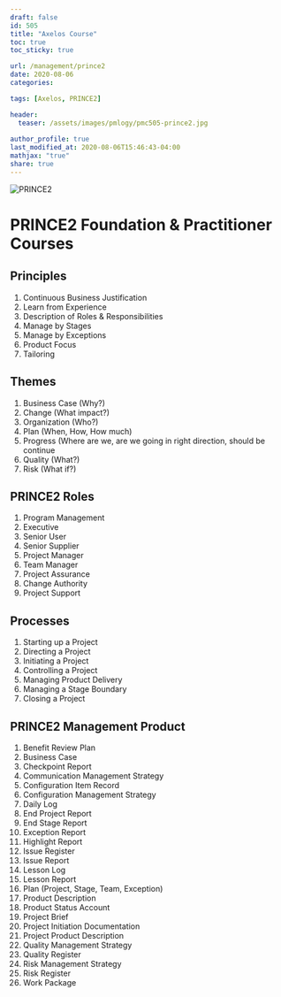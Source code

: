 ```yaml
---
draft: false
id: 505    
title: "Axelos Course"
toc: true
toc_sticky: true

url: /management/prince2
date: 2020-08-06
categories:

tags: [Axelos, PRINCE2]

header:
  teaser: /assets/images/pmlogy/pmc505-prince2.jpg
  
author_profile: true
last_modified_at: 2020-08-06T15:46:43-04:00
mathjax: "true"
share: true
---
```


![PRINCE2](/assets/images/pmlogy/pmc505-prince2.jpg)

# PRINCE2 Foundation & Practitioner Courses

## Principles
1. Continuous Business Justification
1. Learn from Experience
1. Description of Roles & Responsibilities
1. Manage by Stages
1. Manage by Exceptions
1. Product Focus
1. Tailoring

## Themes
1. Business Case (Why?)
1. Change (What impact?)
1. Organization (Who?)
1. Plan (When, How, How much)
1. Progress (Where are we, are we going in right direction, should be continue
1. Quality (What?)
1. Risk (What if?)

## PRINCE2 Roles
1. Program Management
1. Executive
1. Senior User
1. Senior Supplier
1. Project Manager
1. Team Manager
1. Project Assurance
1. Change Authority
1. Project Support

## Processes
1. Starting up a Project
1. Directing a Project
1. Initiating a Project
1. Controlling a Project
1. Managing Product Delivery
1. Managing a Stage Boundary
1. Closing a Project

## PRINCE2 Management Product
1. Benefit Review Plan
1. Business Case
1. Checkpoint Report
1. Communication Management Strategy
1. Configuration Item Record
1. Configuration Management Strategy
1. Daily Log
1. End Project Report
1. End Stage Report
1. Exception Report
1. Highlight Report
1. Issue Register
1. Issue Report
1. Lesson Log
1. Lesson Report
1. Plan (Project, Stage, Team, Exception)
1. Product Description
1. Product Status Account
1. Project Brief
1. Project Initiation Documentation
1. Project Product Description
1. Quality Management Strategy
1. Quality Register
1. Risk Management Strategy
1. Risk Register
1. Work Package